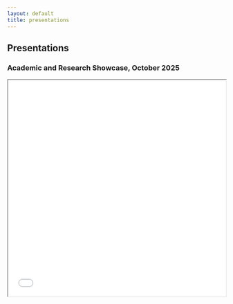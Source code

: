 ```yaml
---
layout: default
title: presentations
---
```


## Presentations

### Academic and Research Showcase, October 2025

<iframe src = "images/red_talk_handout.pdf" style="width:100%; height: 500px"></iframe>